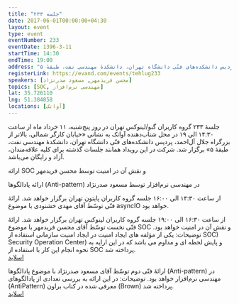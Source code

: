 ```yaml
---
title: "جلسه ۲۳۳"
date: 2017-06-01T00:00:00+04:30
layout: event
type: event
eventNumber: 233
eventDate: 1396-3-11
startTime: 14:30
endTime: 19:00
address: "خیابان کارگر شمالی، بالاتر از بزرگراه جلال آل‌احمد، پردیس دانشکده‌های فنّی دانشگاه تهران، دانشکدهٔ مهندسی نفت، طبقهٔ ۵"
registerLink: https://evand.com/events/tehlug233
speakers: [محسن فریدمهر, مسعود صدرنژاد]
topics: [SOC, مهندسی نرم‌افزار]
lat: 35.726110
lng: 51.384858
locations: [آواتک]
---
```

جلسهٔ ۲۳۳ گروه کاربران گنو/لینوکس تهران در روز پنج‌شنبه، ۱۱ خرداد ماه از ساعت ۱۴:۳۰ الی ۱۹ در محل شتاب‌دهنده آواتک به نشانی «خیابان کارگر شمالی، بالاتر از بزرگراه جلال آل‌احمد، پردیس دانشکده‌های فنّی دانشگاه تهران، دانشکدهٔ مهندسی نفت، طبقهٔ ۵» برگزار شد. شرکت در این رویداد همانند جلسات گذشته برای کلیه علاقه‌مندان، آزاد و رایگان می‌باشد.

ارائه SOC و نقش آن در امنیت توسط محسن فریدمهر

ارائه پادالگوها (Anti-pattern) در مهندسی نرم‌افزار توسط مسعود صدرنژاد

از ساعت ۱۴:۳۰ الی ۱۶:۰۰ جلسه گروه کاربران پایتون تهران برگزار خواهد شد.
ارائهٔ فنّی توسّط آقای مهدی خشنودی با موضوع asyncIO خواهد بود.

از ساعت ۱۶:۳۰ الی ۱۹:۰۰ جلسه گروه کاربران لینوکس تهران برگزار خواهد شد.
ارائهٔ فنّی نخست توسّط آقای محسن فریدمهر با موضوع SOC و نقش آن در امنیت خواهد بود.
توضیحات: یکی از مؤلفه های ایجاد امنیت در ایجاد امنیت سازمانی استفاده از SOC) Security Operation Center) و پایش لحظه ای و مداوم می باشد که در این ارایه به نحوه انجام این کار با استفاده از SOC پرداخته شد.  
[اسلاید](/events/presentations/233/soc.pdf)

ارائهٔ فنّی دوم توسّط آقای مسعود صدرنژاد با موضوع پادالگوها (Anti-pattern) در مهندسی نرم‌افزار خواهد بود.
توضیحات:‌ در این ارائه به بررسی تعدادی از پادالگوهای (AntiPattern) معرفی شده در کتاب براون (Brown) پرداخته شد.  
[اسلاید](http://sharif.edu/~ramsin/index_files/pselecture16.pdf)